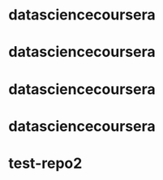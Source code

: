 # datasciencecoursera
# datasciencecoursera
# datasciencecoursera
# datasciencecoursera
# test-repo2
